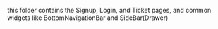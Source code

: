 this folder contains the Signup, Login, and Ticket pages, and common widgets like BottomNavigationBar and SideBar(Drawer)
